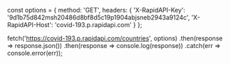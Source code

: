 const options = {
	method: 'GET',
	headers: {
		'X-RapidAPI-Key': '9d1b75d842msh20486d8bf8d5c19p1904abjsneb2943a9124c',
		'X-RapidAPI-Host': 'covid-193.p.rapidapi.com'
	}
};

fetch('https://covid-193.p.rapidapi.com/countries', options)
	.then(response => response.json())
	.then(response => console.log(response))
	.catch(err => console.error(err));
